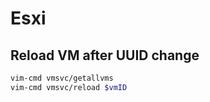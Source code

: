 # Esxi

## Reload VM after UUID change

```bash
vim-cmd vmsvc/getallvms
vim-cmd vmsvc/reload $vmID
```
